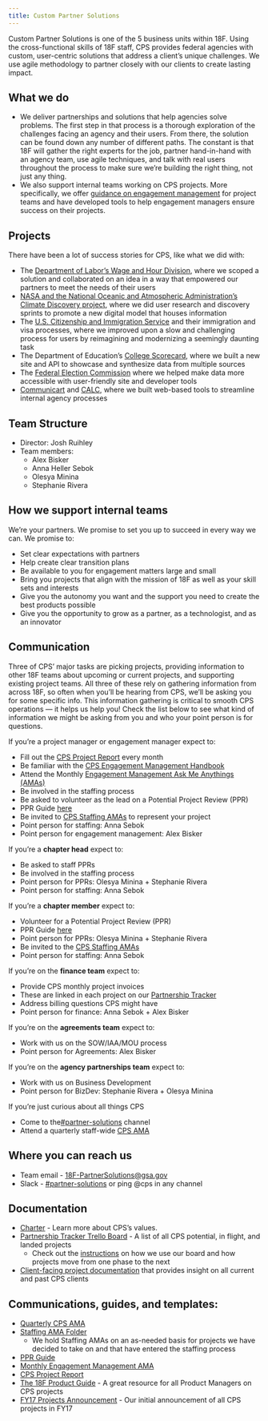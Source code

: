 ```yaml
---
title: Custom Partner Solutions
---
```


Custom Partner Solutions is one of the 5 business units within 18F. Using the cross-functional skills of 18F staff, CPS provides federal agencies with custom, user-centric solutions that address a client&rsquo;s unique challenges. We use agile methodology to partner closely with our clients to create lasting impact. 

## What we do 

- We deliver partnerships and solutions that help agencies solve problems. The first step in that process is a thorough exploration of the challenges facing an agency and their users. From there, the solution can be found down any number of different paths. The constant is that 18F will gather the right experts for the job, partner hand-in-hand with an agency team, use agile techniques, and talk with real users throughout the process to make sure we&rsquo;re building the right thing, not just any thing. 
- We also support internal teams working on CPS projects. More specifically, we offer [guidance on engagement management](https://docs.google.com/document/d/1BMiE3oln2-pyq4Ht-Q3Z-P_ecQmi980djZgaN6xCNKM/edit#heading=h.ckh5s3gbtn4m) for project teams and have developed tools to help engagement managers ensure success on their projects.

## Projects
There have been a lot of success stories for CPS, like what we did with:

- The [Department of Labor&rsquo;s Wage and Hour Division](), where we scoped a solution and collaborated on an idea in a way that empowered our partners to meet the needs of their users 
- [NASA and the National Oceanic and Atmospheric Administration&rsquo;s Climate Discovery project](), where we did user research and discovery sprints to promote a new digital model that houses information 
- The [U.S. Citizenship and Immigration Service]() and their immigration and visa processes, where we improved upon a slow and challenging process for users by reimagining and modernizing a seemingly daunting task 
- The Department of Education&rsquo;s [College Scorecard](), where we built a new site and API to showcase and synthesize data from multiple sources 
- The [Federal Election Commission]() where we helped make data more accessible with user-friendly site and developer tools
- [Communicart]() and [CALC](), where we built web-based tools to streamline internal agency processes  

## Team Structure 

- Director: Josh Ruihley
- Team members: 
  - Alex Bisker 
  - Anna Heller Sebok
  - Olesya Minina
  - Stephanie Rivera

## How we support internal teams
We&rsquo;re your partners. We promise to set you up to succeed in every way we can. We promise to:

- Set clear expectations with partners
- Help create clear transition plans
- Be available to you for engagement matters large and small 
- Bring you projects that align with the mission of 18F as well as your skill sets and interests
- Give you the autonomy you want and the support you need to create the best products possible
- Give you the opportunity to grow as a partner, as a technologist, and as an innovator

## Communication
Three of CPS&rsquo; major tasks are picking projects, providing information to other 18F teams about upcoming or current projects, and supporting existing project teams. All three of these rely on gathering information from across 18F, so often when you&rsquo;ll be hearing from CPS, we&rsquo;ll be asking you for some specific info. This information gathering is critical to smooth CPS operations — it helps us help you! Check the list below to see what kind of information we might be asking from you and who your point person is for questions.  

If you&rsquo;re a project manager or engagement manager expect to:

- Fill out the [CPS Project Report](https://docs.google.com/spreadsheets/d/1kp5Xec7VjscITYaTqcyQfa5Rrr29hcGIzP-tkRrR_IA/edit) every month
- Be familiar with the [CPS Engagement Management Handbook](https://docs.google.com/document/d/1BMiE3oln2-pyq4Ht-Q3Z-P_ecQmi980djZgaN6xCNKM/edit) 
- Attend the Monthly [Engagement Management Ask Me Anythings (AMAs)](https://docs.google.com/document/d/1oHS-IEomRJzT840MemBwzDo-bJU-ymIkzgVX63Q3HSs/edit#heading=h.47mc72669308)
- Be involved in the staffing process
- Be asked to volunteer as the lead on a Potential Project Review (PPR)  
- PPR Guide [here](https://docs.google.com/document/d/1c5QKhcY8gZHxO4-Kc_l2JN94hD-AB_TTrvFABwHhVQ8/edit) 
- Be invited to [CPS Staffing AMAs](https://drive.google.com/drive/folders/0B_SvrGV09nQ-MktfT1FlSndfWmc) to represent your project
- Point person for staffing: Anna Sebok 
- Point person for engagement management: Alex Bisker 

If you&rsquo;re a **chapter head** expect to:

- Be asked to staff PPRs 
- Be involved in the staffing process
- Point person for PPRs: Olesya Minina + Stephanie Rivera 
- Point person for staffing: Anna Sebok 

If you&rsquo;re a **chapter member** expect to:

- Volunteer for a Potential Project Review (PPR)
- PPR Guide [here](https://docs.google.com/document/d/1c5QKhcY8gZHxO4-Kc_l2JN94hD-AB_TTrvFABwHhVQ8/edit) 
- Point person for PPRs: Olesya Minina + Stephanie Rivera
- Be invited to the [CPS Staffing AMAs](https://drive.google.com/drive/folders/0B_SvrGV09nQ-MktfT1FlSndfWmc)
- Point person for staffing: Anna Sebok 

If you&rsquo;re on the **finance team** expect to:

- Provide CPS monthly project invoices 
- These are linked in each project on our [Partnership Tracker](https://trello.com/b/kZ7PUggv/custom-partnerships-tracker)
- Address billing questions CPS might have 
- Point person for finance: Anna Sebok + Alex Bisker

If you&rsquo;re on the **agreements team** expect to:

- Work with us on the SOW/IAA/MOU process
- Point person for Agreements: Alex Bisker 

If you&rsquo;re on the **agency partnerships team** expect to:

- Work with us on Business Development
- Point person for BizDev: Stephanie Rivera + Olesya Minina

If you&rsquo;re just curious about all things CPS

- Come to the[#partner-solutions](https://18f.slack.com/messages/partner-solutions/files/F1VNDBY7N/) channel
- Attend a quarterly staff-wide [CPS AMA](https://docs.google.com/document/d/1eyPHTAzk7xWRIQAIfJl4F58NVpWpBIHiEcam7w9Ueo0/edit)

## Where you can reach us

- Team email - [18F-PartnerSolutions@gsa.gov](mailto:18F-PartnerSolutions@gsa.gov)
- Slack - [#partner-solutions](https://18f.slack.com/messages/partner-solutions/files/F1VNDBY7N/) or ping @cps in any channel

## Documentation

- [Charter](https://docs.google.com/document/d/1M4f_DB-KCCLRvvC1rLGq4uWjXlmmsVuYWn61wxCWwHU/edit) - Learn more about CPS&rsquo;s values. 
- [Partnership Tracker Trello Board](https://trello.com/b/kZ7PUggv/custom-partnerships-tracker) - A list of all CPS potential, in flight, and landed projects
  - Check out the [instructions](https://docs.google.com/document/d/1uYvDjH0G7TeCsv3kHk-EUHpJ6AzCY0mhRifwCDyKmNQ/edit) on how we use our board and how projects move from one phase to the next 
- [Client-facing project documentation](https://drive.google.com/drive/u/0/folders/0ByhFPUi5V5kbc21UdU9GNUc5cXM) that provides insight on all current and past CPS clients 

## Communications, guides, and templates: 

- [Quarterly CPS AMA](https://docs.google.com/document/d/1eyPHTAzk7xWRIQAIfJl4F58NVpWpBIHiEcam7w9Ueo0/edit)
- [Staffing AMA Folder](https://drive.google.com/drive/u/0/folders/0B_SvrGV09nQ-MktfT1FlSndfWmc)
  - We hold Staffing AMAs on an as-needed basis for projects we have decided to take on and that have entered the staffing process 
- [PPR Guide](https://docs.google.com/document/d/1c5QKhcY8gZHxO4-Kc_l2JN94hD-AB_TTrvFABwHhVQ8/edit#heading=h.8zsg1nccsdr5)
- [Monthly Engagement Management AMA](https://docs.google.com/document/d/1oHS-IEomRJzT840MemBwzDo-bJU-ymIkzgVX63Q3HSs/edit)
- [CPS Project Report ](https://docs.google.com/spreadsheets/d/1kp5Xec7VjscITYaTqcyQfa5Rrr29hcGIzP-tkRrR_IA/edit)
- [The 18F Product Guide](https://pages.18f.gov/product-guide/) - A great resource for all Product Managers on CPS projects
- [FY17 Projects Announcement](https://drive.google.com/open?id=0B_SvrGV09nQ-WTlrTFY5eVN2NE0) - Our initial announcement of all CPS projects in FY17



